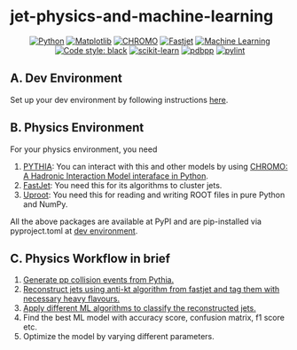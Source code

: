 # jet-physics-and-machine-learning


<p align="center">
<!-- <a href="https://github.com/sparmar24/jet-physics-and-machine-learning/blob/main/LICENSE"><img alt="License: MIT" src="https://black.readthedocs.io/en/stable/_static/license.svg"></a> -->
<a href="https://www.python.org/"><img alt="Python" src="https://img.shields.io/badge/python-3.10.2-brightgreen"></a>
<a href="https://matplotlib.org/stable/"><img alt="Matplotlib" src="https://img.shields.io/badge/Matplotlib-3.6-green"></a>
<a href="https://github.com/impy-project/chromo/"><img alt="CHROMO" src="https://img.shields.io/badge/chromo-pink"></a>
<a href="https://github.com/scikit-hep/fastjet/"><img alt="Fastjet" src="https://img.shields.io/badge/fastjet-orange"></a>
<a href="https://learn.microsoft.com/en-us/azure/machine-learning/"><img alt="Machine Learning" src="https://img.shields.io/badge/Machine%20Learning-Yes-blue"></a>
<a href="https://github.com/psf/"><img alt="Code style: black" src="https://img.shields.io/badge/code%20style-black-000000.svg"></a>
<a href="https://scikit-learn.org/stable/"><img alt="scikit-learn" src="https://img.shields.io/badge/Scikit--learn-1.2.2-orange"></a>
<a href="https://github.com/pdbpp/pdbpp"><img alt="pdbpp" src="https://img.shields.io/badge/pdbpp-yes-pink"></a>
<a href="https://pypi.org/project/pylint/"><img alt="pylint" src="https://img.shields.io/badge/pylint-2.17.1-blue"></a>
</p>


## A. Dev Environment
Set up your dev environment by following instructions [here](dev-environment-readme.md).

## B. Physics Environment
For your physics environment, you need
1. [PYTHIA](https://www.pythia.org/): You can interact with this and other models by using [CHROMO: A Hadronic Interaction Model interaface in Python](https://github.com/impy-project/chromo).
2. [FastJet](https://github.com/scikit-hep/fastjet): You need this for its algorithms to cluster jets.
3. [Uproot](https://github.com/scikit-hep/uproot5): You need this for reading and writing ROOT files in pure Python and NumPy.

All the above packages are available at PyPI and are pip-installed via pyproject.toml at [dev environment](#a-dev-environment).

## C. Physics Workflow in brief
1. [Generate pp collision events from Pythia.](src/generate_pp_events_with_pythia.py)
2. [Reconstruct jets using anti-kt algorithm from fastjet and tag them with necessary heavy flavours.](src/reconstruct_and_tag_jets.py)
3. [Apply different ML algorithms to classify the reconstructed jets.](src/jet_classification_ML.py)
4. Find the best ML model with accuracy score, confusion matrix, f1 score etc.
5. Optimize the model by varying different parameters.
